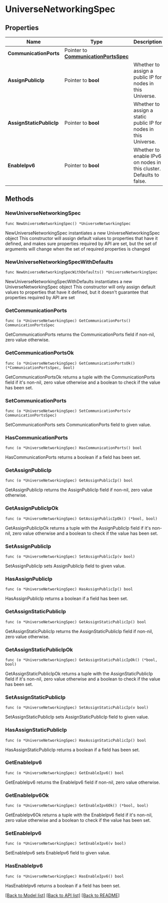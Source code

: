 # UniverseNetworkingSpec

## Properties

Name | Type | Description | Notes
------------ | ------------- | ------------- | -------------
**CommunicationPorts** | Pointer to [**CommunicationPortsSpec**](CommunicationPortsSpec.md) |  | [optional] 
**AssignPublicIp** | Pointer to **bool** | Whether to assign a public IP for nodes in this Universe. | [optional] [default to true]
**AssignStaticPublicIp** | Pointer to **bool** | Whether to assign a static public IP for nodes in this Universe. | [optional] [default to false]
**EnableIpv6** | Pointer to **bool** | Whether to enable IPv6 on nodes in this cluster. Defaults to false. | [optional] 

## Methods

### NewUniverseNetworkingSpec

`func NewUniverseNetworkingSpec() *UniverseNetworkingSpec`

NewUniverseNetworkingSpec instantiates a new UniverseNetworkingSpec object
This constructor will assign default values to properties that have it defined,
and makes sure properties required by API are set, but the set of arguments
will change when the set of required properties is changed

### NewUniverseNetworkingSpecWithDefaults

`func NewUniverseNetworkingSpecWithDefaults() *UniverseNetworkingSpec`

NewUniverseNetworkingSpecWithDefaults instantiates a new UniverseNetworkingSpec object
This constructor will only assign default values to properties that have it defined,
but it doesn't guarantee that properties required by API are set

### GetCommunicationPorts

`func (o *UniverseNetworkingSpec) GetCommunicationPorts() CommunicationPortsSpec`

GetCommunicationPorts returns the CommunicationPorts field if non-nil, zero value otherwise.

### GetCommunicationPortsOk

`func (o *UniverseNetworkingSpec) GetCommunicationPortsOk() (*CommunicationPortsSpec, bool)`

GetCommunicationPortsOk returns a tuple with the CommunicationPorts field if it's non-nil, zero value otherwise
and a boolean to check if the value has been set.

### SetCommunicationPorts

`func (o *UniverseNetworkingSpec) SetCommunicationPorts(v CommunicationPortsSpec)`

SetCommunicationPorts sets CommunicationPorts field to given value.

### HasCommunicationPorts

`func (o *UniverseNetworkingSpec) HasCommunicationPorts() bool`

HasCommunicationPorts returns a boolean if a field has been set.

### GetAssignPublicIp

`func (o *UniverseNetworkingSpec) GetAssignPublicIp() bool`

GetAssignPublicIp returns the AssignPublicIp field if non-nil, zero value otherwise.

### GetAssignPublicIpOk

`func (o *UniverseNetworkingSpec) GetAssignPublicIpOk() (*bool, bool)`

GetAssignPublicIpOk returns a tuple with the AssignPublicIp field if it's non-nil, zero value otherwise
and a boolean to check if the value has been set.

### SetAssignPublicIp

`func (o *UniverseNetworkingSpec) SetAssignPublicIp(v bool)`

SetAssignPublicIp sets AssignPublicIp field to given value.

### HasAssignPublicIp

`func (o *UniverseNetworkingSpec) HasAssignPublicIp() bool`

HasAssignPublicIp returns a boolean if a field has been set.

### GetAssignStaticPublicIp

`func (o *UniverseNetworkingSpec) GetAssignStaticPublicIp() bool`

GetAssignStaticPublicIp returns the AssignStaticPublicIp field if non-nil, zero value otherwise.

### GetAssignStaticPublicIpOk

`func (o *UniverseNetworkingSpec) GetAssignStaticPublicIpOk() (*bool, bool)`

GetAssignStaticPublicIpOk returns a tuple with the AssignStaticPublicIp field if it's non-nil, zero value otherwise
and a boolean to check if the value has been set.

### SetAssignStaticPublicIp

`func (o *UniverseNetworkingSpec) SetAssignStaticPublicIp(v bool)`

SetAssignStaticPublicIp sets AssignStaticPublicIp field to given value.

### HasAssignStaticPublicIp

`func (o *UniverseNetworkingSpec) HasAssignStaticPublicIp() bool`

HasAssignStaticPublicIp returns a boolean if a field has been set.

### GetEnableIpv6

`func (o *UniverseNetworkingSpec) GetEnableIpv6() bool`

GetEnableIpv6 returns the EnableIpv6 field if non-nil, zero value otherwise.

### GetEnableIpv6Ok

`func (o *UniverseNetworkingSpec) GetEnableIpv6Ok() (*bool, bool)`

GetEnableIpv6Ok returns a tuple with the EnableIpv6 field if it's non-nil, zero value otherwise
and a boolean to check if the value has been set.

### SetEnableIpv6

`func (o *UniverseNetworkingSpec) SetEnableIpv6(v bool)`

SetEnableIpv6 sets EnableIpv6 field to given value.

### HasEnableIpv6

`func (o *UniverseNetworkingSpec) HasEnableIpv6() bool`

HasEnableIpv6 returns a boolean if a field has been set.


[[Back to Model list]](../README.md#documentation-for-models) [[Back to API list]](../README.md#documentation-for-api-endpoints) [[Back to README]](../README.md)


